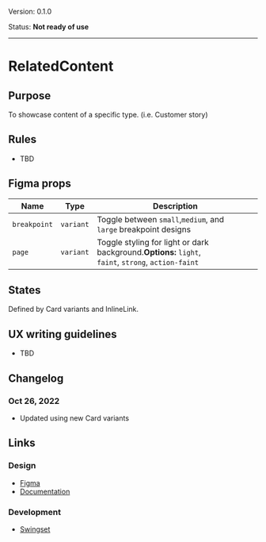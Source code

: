 Version: 0.1.0

Status: **Not ready of use**



---

# RelatedContent

## Purpose

To showcase content of a specific type. (i.e. Customer story)

## Rules

* TBD

## Figma props

| Name | Type | Description |
|----|----|----|
| `breakpoint` | `variant` | Toggle between `small`,`medium`, and `large` breakpoint designs |
| `page` | `variant` | Toggle styling for light or dark background.**Options:** `light`, `faint`, `strong`, `action-faint` |

## States

Defined by Card variants and InlineLink.

## UX writing guidelines

* TBD

## Changelog

### Oct 26, 2022

* Updated using new Card variants

## Links

### Design

* [Figma](https://www.figma.com/file/VvpEQaWhKQExx9QTWRyayd/Patterns?node-id=997%3A8520)
* [Documentation](https://hashicorp-wpl-documentation.vercel.app/patterns/related-content)

### Development

* [Swingset](https://react-components.vercel.app/components/relatedcontent)


